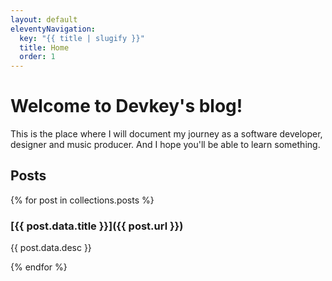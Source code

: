 ```yaml
---
layout: default
eleventyNavigation:
  key: "{{ title | slugify }}"
  title: Home
  order: 1
---
```


# Welcome to Devkey's blog!

This is the place where I will document my journey as a software developer, designer and music producer.
And I hope you'll be able to learn something.

## Posts

{% for post in collections.posts %}

### [{{ post.data.title }}]({{ post.url }})

{{ post.data.desc }}

{% endfor %}
